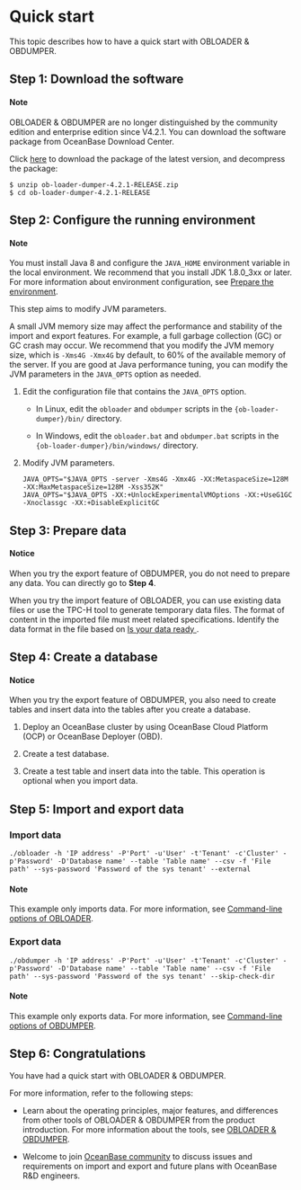# Quick start

This topic describes how to have a quick start with OBLOADER & OBDUMPER.

## Step 1: Download the software

<main id="notice" type='explain'>
   <h4>Note</h4>
   <p>OBLOADER &amp; OBDUMPER are no longer distinguished by the community edition and enterprise edition since V4.2.1. You can download the software package from OceanBase Download Center. </p>
</main>

Click [here](https://www.oceanbase.com/softwarecenter?_gl=1*nejld*_ga*NDQ5MTc4NTEuMTY3NTIzOTgyOA..*_ga_T35KTM57DZ*MTY4Mzg1ODgwNC44MC4xLjE2ODM4NTg4NTYuOC4wLjA.) to download the package of the latest version, and decompress the package:

```shell
$ unzip ob-loader-dumper-4.2.1-RELEASE.zip
$ cd ob-loader-dumper-4.2.1-RELEASE
```

## Step 2: Configure the running environment

<main id="notice" type='explain'>
   <h4>Note</h4>
   <p>You must install Java 8 and configure the <code>JAVA_HOME</code> environment variable in the local environment. We recommend that you install JDK 1.8.0_3xx or later. For more information about environment configuration, see <a href="4.deployment-guide/1.environmental-preparation.md">Prepare the environment</a>. </p>
</main>

This step aims to modify JVM parameters.

A small JVM memory size may affect the performance and stability of the import and export features. For example, a full garbage collection (GC) or GC crash may occur. We recommend that you modify the JVM memory size, which is `-Xms4G -Xmx4G` by default, to 60% of the available memory of the server. If you are good at Java performance tuning, you can modify the JVM parameters in the `JAVA_OPTS` option as needed.

1. Edit the configuration file that contains the `JAVA_OPTS` option.

   - In Linux, edit the `obloader` and `obdumper` scripts in the `{ob-loader-dumper}/bin/` directory.

   - In Windows, edit the `obloader.bat` and `obdumper.bat` scripts in the `{ob-loader-dumper}/bin/windows/` directory.

2. Modify JVM parameters.

   ```shell
   JAVA_OPTS="$JAVA_OPTS -server -Xms4G -Xmx4G -XX:MetaspaceSize=128M -XX:MaxMetaspaceSize=128M -Xss352K"
   JAVA_OPTS="$JAVA_OPTS -XX:+UnlockExperimentalVMOptions -XX:+UseG1GC -Xnoclassgc -XX:+DisableExplicitGC
   ```

## Step 3: Prepare data

<main id="notice" type='notice'>
   <h4>Notice</h4>
   <p>When you try the export feature of OBDUMPER, you do not need to prepare any data. You can directly go to <strong>Step 4</strong>. </p>
</main>

When you try the import feature of OBLOADER, you can use existing data files or use the TPC-H tool to generate temporary data files. The format of content in the imported file must meet related specifications. Identify the data format in the file based on [Is your data ready ](https://open.oceanbase.com/blog/1100272).

## Step 4: Create a database

<main id="notice" type='notice'>
   <h4>Notice</h4>
   <p>When you try the export feature of OBDUMPER, you also need to create tables and insert data into the tables after you create a database. </p>
</main>

1. Deploy an OceanBase cluster by using OceanBase Cloud Platform (OCP) or OceanBase Deployer (OBD).

2. Create a test database.

3. Create a test table and insert data into the table. This operation is optional when you import data.

## Step 5: Import and export data

### Import data

```shell
./obloader -h 'IP address' -P'Port' -u'User' -t'Tenant' -c'Cluster' -p'Password' -D'Database name' --table 'Table name' --csv -f 'File path' --sys-password 'Password of the sys tenant' --external
```

<main id="notice" type='explain'>
   <h4>Note</h4>
   <p>This example only imports data. For more information, see <a href="5.OBLOADER/2.obloader-command-line-options.md">Command-line options of OBLOADER</a>. </p>
</main>

### Export data

```shell
./obdumper -h 'IP address' -P'Port' -u'User' -t'Tenant' -c'Cluster' -p'Password' -D'Database name' --table 'Table name' --csv -f 'File path' --sys-password 'Password of the sys tenant' --skip-check-dir
```

<main id="notice" type='explain'>
   <h4>Note</h4>
   <p>This example only exports data. For more information, see <a href="6.OBDUMPER/2.obdumper-command-line-options.md">Command-line options of OBDUMPER</a>. </p>
</main>


## Step 6: Congratulations

You have had a quick start with OBLOADER & OBDUMPER.   

For more information, refer to the following steps:

- Learn about the operating principles, major features, and differences from other tools of OBLOADER & OBDUMPER from the product introduction. For more information about the tools, see [OBLOADER & OBDUMPER](https://www.oceanbase.com/docs/oceanbase-dumper-loader-cn).

- Welcome to join [OceanBase community](https://open.oceanbase.com/?_gl=1*dqbsdn*_ga*NDQ5MTc4NTEuMTY3NTIzOTgyOA..*_ga_T35KTM57DZ*MTY4Mzg1ODgwNC44MC4xLjE2ODM4NTg4ODUuNjAuMC4w) to discuss issues and requirements on import and export and future plans with OceanBase R&D engineers.




